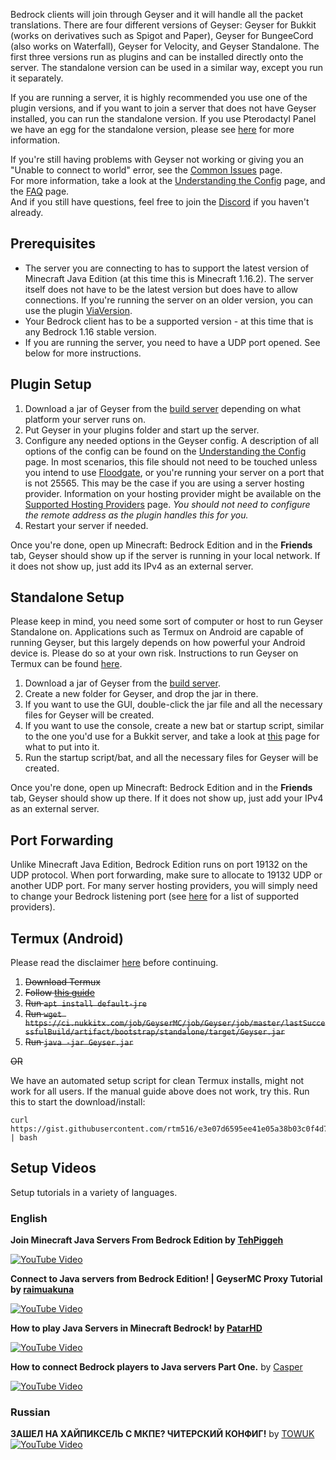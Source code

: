 Bedrock clients will join through Geyser and it will handle all the packet translations. There are four different versions of Geyser: Geyser for Bukkit (works on derivatives such as Spigot and Paper), Geyser for BungeeCord (also works on Waterfall), Geyser for Velocity, and Geyser Standalone. The first three versions run as plugins and can be installed directly onto the server. The standalone version can be used in a similar way, except you run it separately. 

If you are running a server, it is highly recommended you use one of the plugin versions, and if you want to join a server that does not have Geyser installed, you can run the standalone version. If you use Pterodactyl Panel we have an egg for the standalone version, please see [here](FAQ#can-i-use-geyser-with-pterodactyl-panel) for more information.

If you're still having problems with Geyser not working or giving you an "Unable to connect to world" error, see the [Common Issues](Common-Issues) page.\
For more information, take a look at the [Understanding the Config](Understanding-the-Config) page, and the [FAQ](FAQ) page.\
And if you still have questions, feel free to join the [Discord](https://discord.geysermc.org) if you haven't already.

## Prerequisites

- The server you are connecting to has to support the latest version of Minecraft Java Edition (at this time this is Minecraft 1.16.2). The server itself does not have to be the latest version but does have to allow connections. If you're running the server on an older version, you can use the plugin [ViaVersion](https://www.spigotmc.org/resources/viaversion.19254/).
- Your Bedrock client has to be a supported version - at this time that is any Bedrock 1.16 stable version.
- If you are running the server, you need to have a UDP port opened. See below for more instructions.

## Plugin Setup
1. Download a jar of Geyser from the [build server](https://ci.nukkitx.com/job/Geyser/job/master/) depending on what platform your server runs on.
2. Put Geyser in your plugins folder and start up the server.
3. Configure any needed options in the Geyser config. A description of all options of the config can be found on the [Understanding the Config](https://github.com/GeyserMC/Geyser/wiki/Understanding-the-Config) page. In most scenarios, this file should not need to be touched unless you intend to use [Floodgate](Floodgate), or you're running your server on a port that is not 25565. This may be the case if you are using a server hosting provider. Information on your hosting provider might be available on the [Supported Hosting Providers](https://github.com/GeyserMC/Geyser/wiki/Supported-Hosting-Providers) page. *You should not need to configure the remote address as the plugin handles this for you.*
4. Restart your server if needed.

Once you're done, open up Minecraft: Bedrock Edition and in the **Friends** tab, Geyser should show up if the server is running in your local network. If it does not show up, just add its IPv4 as an external server.

## Standalone Setup
Please keep in mind, you need some sort of computer or host to run Geyser Standalone on. Applications such as Termux on Android are capable of running Geyser, but this largely depends on how powerful your Android device is. Please do so at your own risk. Instructions to run Geyser on Termux can be found [here](Setup#termux-android).

1. Download a jar of Geyser from the [build server](https://ci.nukkitx.com/job/Geyser/job/master/).
2. Create a new folder for Geyser, and drop the jar in there.
3. If you want to use the GUI, double-click the jar file and all the necessary files for Geyser will be created.
3. If you want to use the console, create a new bat or startup script, similar to the one you'd use for a Bukkit server, and take a look at [this](Creating-a-Startup-Script) page for what to put into it.
4. Run the startup script/bat, and all the necessary files for Geyser will be created.

Once you're done, open up Minecraft: Bedrock Edition and in the **Friends** tab, Geyser should show up there. If it does not show up, just add your IPv4 as an external server.

## Port Forwarding

Unlike Minecraft Java Edition, Bedrock Edition runs on port 19132 on the UDP protocol. When port forwarding, make sure to allocate to 19132 UDP or another UDP port. For many server hosting providers, you will simply need to change your Bedrock listening port (see [here](https://github.com/GeyserMC/Geyser/wiki/Supported-Hosting-Providers) for a list of supported providers).

## Termux (Android)
Please read the disclaimer [here](Setup#standalone-setup) before continuing.
1. ~~Download Termux~~
2. ~~Follow [this guide](https://wiki.termux.com/wiki/Ubuntu)~~
3. ~~Run `apt install default-jre`~~
4. ~~Run `wget https://ci.nukkitx.com/job/GeyserMC/job/Geyser/job/master/lastSuccessfulBuild/artifact/bootstrap/standalone/target/Geyser.jar`~~
5. ~~Run `java -jar Geyser.jar`~~

~~OR~~

We have an automated setup script for clean Termux installs, might not work for all users. If the manual guide above does not work, try this.
Run this to start the download/install:
```
curl https://gist.githubusercontent.com/rtm516/e3e07d6595ee41e05a38b03c0f4d7a80/raw/install.sh | bash
```

## Setup Videos
Setup tutorials in a variety of languages.

### English
**Join Minecraft Java Servers From Bedrock Edition by [TehPiggeh](https://www.youtube.com/channel/UC-JJdyImQzJoRi1pcy654lQ)**

[![YouTube Video](https://img.youtube.com/vi/OmLxwl7_UzQ/0.jpg)](https://www.youtube.com/watch?v=OmLxwl7_UzQ)

**Connect to Java servers from Bedrock Edition! | GeyserMC Proxy Tutorial by [raimuakuna](https://www.youtube.com/channel/UCIMZsNCD_-prDETwRypAqmQ)**

[![YouTube Video](https://img.youtube.com/vi/7rwfScY66Jc/0.jpg)](https://www.youtube.com/watch?v=7rwfScY66Jc)

**How to play Java Servers in Minecraft Bedrock! by [PatarHD](https://www.youtube.com/channel/UCpowCAl4XV_hTQSYQpMWF6A)**

[![YouTube Video](https://img.youtube.com/vi/IHg_ts3MgLY/0.jpg)](https://www.youtube.com/watch?v=IHg_ts3MgLY)

**How to connect Bedrock players to Java servers Part One.** by [Casper](https://www.youtube.com/channel/UCHL0K3bOH0o7YoO5T-2_MzA)

[![YouTube Video](https://img.youtube.com/vi/DHZHM1RBtfQ/0.jpg)](https://www.youtube.com/watch?v=DHZHM1RBtfQ)

### Russian
**ЗАШЕЛ НА ХАЙПИКСЕЛЬ С МКПЕ? ЧИТЕРСКИЙ КОНФИГ!** by [TOWUK](https://www.youtube.com/channel/UCK8v-rGsfCOkpbi0slIpAng)
[![YouTube Video](https://img.youtube.com/vi/KcZZp05EfVQ/0.jpg)](https://www.youtube.com/watch?v=KcZZp05EfVQ)
